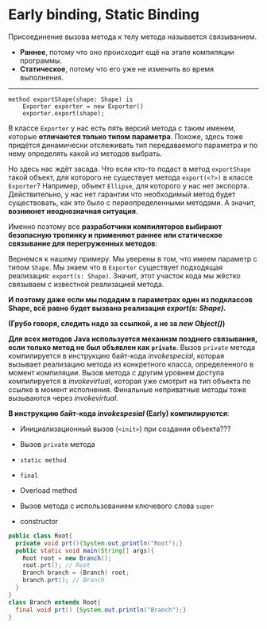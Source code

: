 # Early binding, Static Binding
Присоединение вызова метода к телу метода называется связыванием.

- **Раннее**, потому что оно происходит ещё на этапе компиляции программы.
- **Статическое**, потому что его уже не изменить во время выполнения.
***

```
method exportShape(shape: Shape) is
    Exporter exporter = new Exporter()
    exporter.export(shape);
```
 В классе `Exporter` у нас есть пять версий метода с таким именем, которые **отличаются только типом параметра**. Похоже, здесь тоже придётся динамически отслеживать тип передаваемого параметра и по нему определять какой из методов выбрать.

Но здесь нас ждёт засада. Что если кто-то подаст в метод `exportShape` такой объект, для которого не существует метода `export(<?>)` в классе  `Exporter`? Например, объект `Ellipse`, для которого у нас нет экспорта. Действительно, у нас нет гарантии что необходимый метод будет существовать, как это было с переопределенными методами. А значит, **возникнет неоднозначная ситуация**.

Именно поэтому все **разработчики компиляторов выбирают безопасную тропинку и применяют раннее или статическое связывание для перегруженных методов**:

Вернемся к нашему примеру. Мы уверены в том, что имеем параметр с типом `Shape`. Мы знаем что в `Exporter` существует подходящая реализация: `export(s: Shape)`. Значит, этот участок кода мы жёстко связываем с известной реализацией метода.

**И поэтому даже если мы подадим в параметрах один из подклассов Shape, всё равно будет вызвана реализация *export(s: Shape).***

**(Грубо говоря, следить надо за ссылкой, а не за *new Object()*)**

**Для всех методов Java используется механизм позднего связывания, если только метод не был объявлен как `private`**. Вызов `private` метода компилируется в инструкцию байт-кода *invokespecial*, которая вызывает реализацию метода из конкретного класса, определенного в момент компиляции. Вызов метода с другим уровнем доступа компилируется в *invokevirtual*, которая уже смотрит на тип объекта по ссылке в момент исполнения. Финальные неприватные методы тоже вызываются через *invokevirtual*.

**В инструкцию байт-кода *invokespesial* (Early) компилируются**:

- Инициализационный вызов (`<init>`) при создании объекта???

- Вызов `private` метода

- `static method`

- `final`

- Overload method

- Вызов метода с использованием ключевого слова `super`

- constructor


```java
public class Root{
  private void prt(){System.out.println("Root");}
  public static void main(String[] args){
    Root root = new Branch();
    root.prt(); // Root
    Branch branch = (Branch) root;
    branch.prt(); // Branch
  }
}
class Branch extends Root{
  final void prt() {System.out.println("Branch");}
}
```